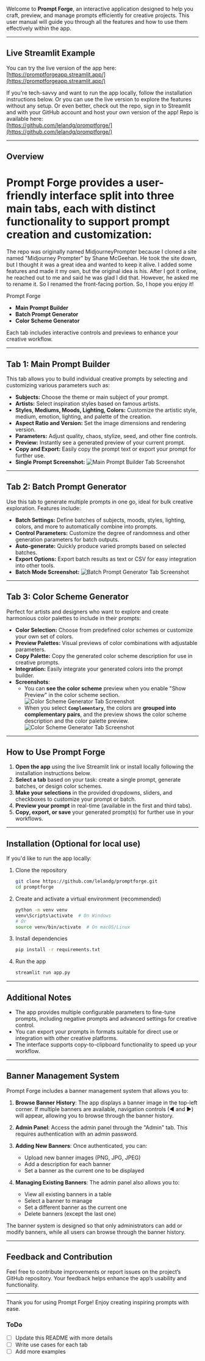 Welcome to **Prompt Forge**, an interactive application designed to help you craft, preview, and manage prompts efficiently for creative projects. This user manual will guide you through all the features and how to use them effectively within the app.

---

## Live Streamlit Example

You can try the live version of the app here:  
[https://promptforgeapp.streamlit.app/](https://promptforgeapp.streamlit.app/)

If you're tech-savvy and want to run the app locally, follow the installation instructions below. 
Or you can use the live version to explore the features without any setup. 
Or even better, check out the repo, sign in to Streamlit and with your GitHub account and host your own version of the app!
Repo is available here:  
[https://github.com/lelandg/promptforge/](https://github.com/lelandg/promptforge/)

---

## Overview

# Prompt Forge provides a user-friendly interface split into three main tabs, each with distinct functionality to support prompt creation and customization:

The repo was originally named MidjourneyPrompter because I cloned a site named "Midjourney Prompter" by Shane McGeehan. He took the site down, but I thought it was a great idea and wanted to keep it alive. I added some features and made it my own, but the original idea is his. After I got it online, he reached out to me and said he was glad I did that. However, he asked me to rename it. So I renamed the front-facing portion. So, I hope you enjoy it!

Prompt Forge 
- **Main Prompt Builder**  
- **Batch Prompt Generator**  
- **Color Scheme Generator**  

Each tab includes interactive controls and previews to enhance your creative workflow.

---

## Tab 1: Main Prompt Builder

This tab allows you to build individual creative prompts by selecting and customizing various parameters such as:

- **Subjects:** Choose the theme or main subject of your prompt.  
- **Artists:** Select inspiration styles based on famous artists.  
- **Styles, Mediums, Moods, Lighting, Colors:** Customize the artistic style, medium, emotion, lighting, and palette of the creation.  
- **Aspect Ratio and Version:** Set the image dimensions and rendering version.  
- **Parameters:** Adjust quality, chaos, stylize, seed, and other fine controls.  
- **Preview:** Instantly see a generated preview of your current prompt.  
- **Copy and Export:** Easily copy the prompt text or export your prompt for further use. 
- **Single Prompt Screenshot:**
  ![Main Prompt Builder Tab Screenshot](assets/ScreenshotSinglePrompt.png)

---

## Tab 2: Batch Prompt Generator

Use this tab to generate multiple prompts in one go, ideal for bulk creative exploration. Features include:

- **Batch Settings:** Define batches of subjects, moods, styles, lighting, colors, and more to automatically combine into prompts.  
- **Control Parameters:** Customize the degree of randomness and other generation parameters for batch outputs.  
- **Auto-generate:** Quickly produce varied prompts based on selected batches.  
- **Export Options:** Export batch results as text or CSV for easy integration into other tools.
- **Batch Mode Screenshot:**
  ![Batch Prompt Generator Tab Screenshot](assets/ScreenshotBatchMode.png)

---

## Tab 3: Color Scheme Generator

Perfect for artists and designers who want to explore and create harmonious color palettes to include in their prompts:

- **Color Selection:** Choose from predefined color schemes or customize your own set of colors.  
- **Preview Palettes:** Visual previews of color combinations with adjustable parameters.  
- **Copy Palette:** Copy the generated color scheme description for use in creative prompts.  
- **Integration:** Easily integrate your generated colors into the prompt builder.
- **Screenshots**: 
  - You can **see the color scheme** preview when you enable "Show Preview" in the color scheme section.
  ![Color Scheme Generator Tab Screenshot](assets/ScreenshotColors.png)
  - When you select **`Complementary`**, the colors are **grouped into complementary pairs**, and the preview shows the color scheme description and the color palette preview.
  ![Color Scheme Generator Tab Screenshot](assets/ScreenshotColorsComp.png)

---

## How to Use Prompt Forge

1. **Open the app** using the live Streamlit link or install locally following the installation instructions below.  
2. **Select a tab** based on your task: create a single prompt, generate batches, or design color schemes.  
3. **Make your selections** in the provided dropdowns, sliders, and checkboxes to customize your prompt or batch.  
4. **Preview your prompt** in real-time (available in the first and third tabs).  
5. **Copy, export, or save** your generated prompt(s) for further use in your workflows.

---

## Installation (Optional for local use)

If you'd like to run the app locally:

1. Clone the repository  
   ```bash
   git clone https://github.com/lelandg/promptforge.git
   cd promptforge
   ```
2. Create and activate a virtual environment (recommended)  
   ```bash
   python -m venv venv
   venv\Scripts\activate  # On Windows
   # Or
   source venv/bin/activate  # On macOS/Linux
   ```
3. Install dependencies  
   ```bash
   pip install -r requirements.txt
   ```
4. Run the app  
   ```bash
   streamlit run app.py
   ```

---

## Additional Notes

- The app provides multiple configurable parameters to fine-tune prompts, including negative prompts and advanced settings for creative control.  
- You can export your prompts in formats suitable for direct use or integration with other creative platforms.  
- The interface supports copy-to-clipboard functionality to speed up your workflow.

---

## Banner Management System

Prompt Forge includes a banner management system that allows you to:

1. **Browse Banner History**: The app displays a banner image in the top-left corner. If multiple banners are available, navigation controls (◀ and ▶) will appear, allowing you to browse through the banner history.

2. **Admin Panel**: Access the admin panel through the "Admin" tab. This requires authentication with an admin password.

3. **Adding New Banners**: Once authenticated, you can:
   - Upload new banner images (PNG, JPG, JPEG)
   - Add a description for each banner
   - Set a banner as the current one to be displayed

4. **Managing Existing Banners**: The admin panel also allows you to:
   - View all existing banners in a table
   - Select a banner to manage
   - Set a different banner as the current one
   - Delete banners (except the last one)

The banner system is designed so that only administrators can add or modify banners, while all users can browse through the banner history.

---

## Feedback and Contribution

Feel free to contribute improvements or report issues on the project’s GitHub repository. Your feedback helps enhance the app’s usability and functionality.

---

Thank you for using Prompt Forge! Enjoy creating inspiring prompts with ease.

### ToDo
- [ ] Update this README with more details
- [ ] Write use cases for each tab
- [ ] Add more examples
